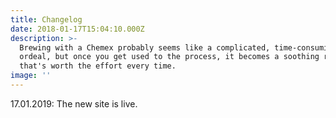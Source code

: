 ```yaml
---
title: Changelog
date: 2018-01-17T15:04:10.000Z
description: >-
  Brewing with a Chemex probably seems like a complicated, time-consuming
  ordeal, but once you get used to the process, it becomes a soothing ritual
  that's worth the effort every time.
image: ''
---
```

17.01.2019: The new site is live.
